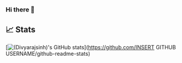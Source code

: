 ### Hi there 👋

<!--
**Iamdk25/Iamdk25** is a ✨ _special_ ✨ repository because its `README.md` (this file) appears on your GitHub profile.

Here are some ideas to get you started:

- 🔭 I’m currently working on ...
- 🌱 I’m currently learning ...
- 👯 I’m looking to collaborate on ...
- 🤔 I’m looking for help with ...
- 💬 Ask me about ...
- 📫 How to reach me: ...
- 😄 Pronouns: ...
- ⚡ Fun fact: ...
-->
## 📈 Stats
[![(Divyarajsinh)'s GitHub stats](https://github-readme-stats.vercel.app/api?username=(Iamdk25))](https://github.com/INSERT GITHUB USERNAME/github-readme-stats)
